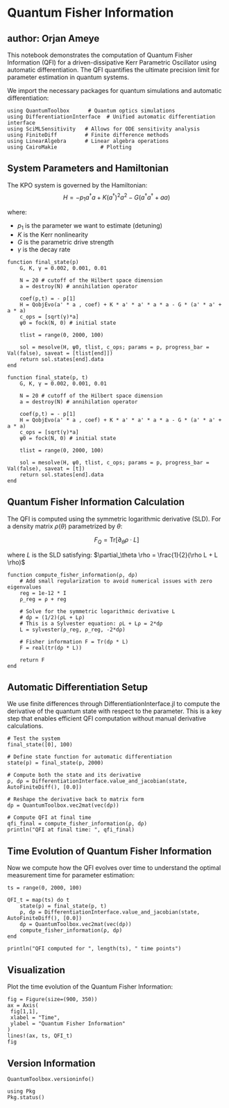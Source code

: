 
# Quantum Fisher Information
## author: Orjan Ameye

This notebook demonstrates the computation of Quantum Fisher Information (QFI) for a driven-dissipative Kerr Parametric Oscillator using automatic differentiation. The QFI quantifies the ultimate precision limit for parameter estimation in quantum systems.

We import the necessary packages for quantum simulations and automatic differentiation:

```@example QFI
using QuantumToolbox      # Quantum optics simulations
using DifferentiationInterface  # Unified automatic differentiation interface
using SciMLSensitivity   # Allows for ODE sensitivity analysis
using FiniteDiff         # Finite difference methods
using LinearAlgebra      # Linear algebra operations
using CairoMakie              # Plotting
```

## System Parameters and Hamiltonian

The KPO system is governed by the Hamiltonian:
$$H = -p_1 a^\dagger a + K (a^\dagger)^2 a^2 - G (a^\dagger a^\dagger + a a)$$

where:
- $p_1$ is the parameter we want to estimate (detuning)
- $K$ is the Kerr nonlinearity
- $G$ is the parametric drive strength
- $\gamma$ is the decay rate

```@example QFI
function final_state(p)
    G, K, γ = 0.002, 0.001, 0.01

    N = 20 # cutoff of the Hilbert space dimension
    a = destroy(N) # annihilation operator

    coef(p,t) = - p[1]
    H = QobjEvo(a' * a , coef) + K * a' * a' * a * a - G * (a' * a' + a * a)
    c_ops = [sqrt(γ)*a]
    ψ0 = fock(N, 0) # initial state

    tlist = range(0, 2000, 100)

    sol = mesolve(H, ψ0, tlist, c_ops; params = p, progress_bar = Val(false), saveat = [tlist[end]])
    return sol.states[end].data
end
```

```@example QFI
function final_state(p, t)
    G, K, γ = 0.002, 0.001, 0.01

    N = 20 # cutoff of the Hilbert space dimension
    a = destroy(N) # annihilation operator

    coef(p,t) = - p[1]
    H = QobjEvo(a' * a , coef) + K * a' * a' * a * a - G * (a' * a' + a * a)
    c_ops = [sqrt(γ)*a]
    ψ0 = fock(N, 0) # initial state

    tlist = range(0, 2000, 100)

    sol = mesolve(H, ψ0, tlist, c_ops; params = p, progress_bar = Val(false), saveat = [t])
    return sol.states[end].data
end
```

## Quantum Fisher Information Calculation

The QFI is computed using the symmetric logarithmic derivative (SLD). For a density matrix $\rho(\theta)$ parametrized by $\theta$:

$$F_Q = \text{Tr}[\partial_\theta \rho \cdot L]$$

where $L$ is the SLD satisfying: $\partial_\theta \rho = \frac{1}{2}(\rho L + L \rho)$

```@example QFI
function compute_fisher_information(ρ, dρ)
    # Add small regularization to avoid numerical issues with zero eigenvalues
    reg = 1e-12 * I
    ρ_reg = ρ + reg

    # Solve for the symmetric logarithmic derivative L
    # dρ = (1/2)(ρL + Lρ)
    # This is a Sylvester equation: ρL + Lρ = 2*dρ
    L = sylvester(ρ_reg, ρ_reg, -2*dρ)

    # Fisher information F = Tr(dρ * L)
    F = real(tr(dρ * L))

    return F
end
```

## Automatic Differentiation Setup

We use finite differences through DifferentiationInterface.jl to compute the derivative of the quantum state with respect to the parameter. This is a key step that enables efficient QFI computation without manual derivative calculations.

```@example QFI
# Test the system
final_state([0], 100)

# Define state function for automatic differentiation
state(p) = final_state(p, 2000)

# Compute both the state and its derivative
ρ, dρ = DifferentiationInterface.value_and_jacobian(state, AutoFiniteDiff(), [0.0])

# Reshape the derivative back to matrix form
dρ = QuantumToolbox.vec2mat(vec(dρ))

# Compute QFI at final time
qfi_final = compute_fisher_information(ρ, dρ)
println("QFI at final time: ", qfi_final)
```

## Time Evolution of Quantum Fisher Information

Now we compute how the QFI evolves over time to understand the optimal measurement time for parameter estimation:

```@example QFI
ts = range(0, 2000, 100)

QFI_t = map(ts) do t
    state(p) = final_state(p, t)
    ρ, dρ = DifferentiationInterface.value_and_jacobian(state, AutoFiniteDiff(), [0.0])
    dρ = QuantumToolbox.vec2mat(vec(dρ))
    compute_fisher_information(ρ, dρ)
end

println("QFI computed for ", length(ts), " time points")
```

## Visualization

Plot the time evolution of the Quantum Fisher Information:

```@example QFI
fig = Figure(size=(900, 350))
ax = Axis(
 fig[1,1],
 xlabel = "Time",
 ylabel = "Quantum Fisher Information"
)
lines!(ax, ts, QFI_t)
fig
```

## Version Information
```@example QFI
QuantumToolbox.versioninfo()
```

```@example QFI
using Pkg
Pkg.status()
```
